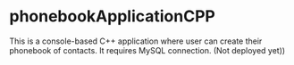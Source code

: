 # phonebookApplicationCPP
This is a console-based C++ application where user can create their phonebook of contacts. It requires MySQL connection. (Not deployed yet))
